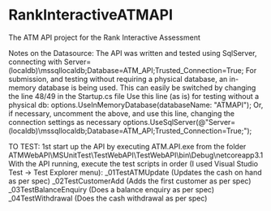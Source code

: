 # RankInteractiveATMAPI
The ATM API project for the Rank Interactive Assessment

Notes on the Datasource: The API was written and tested using SqlServer, 
connecting with Server=(localdb)\mssqllocaldb;Database=ATM_API;Trusted_Connection=True; 
For submission, and testing without requiring a physical database, an in-memory database is being used. 
This can easily be switched by changing the line 48/49 in the Startup.cs file 
Use this line (as is) for testing without a physical db: options.UseInMemoryDatabase(databaseName: "ATMAPI"); 
Or, if necessary, uncomment the above, and use this line, changing the connection settings as necessary 
options.UseSqlServer(@"Server=(localdb)\mssqllocaldb;Database=ATM_API;Trusted_Connection=True;");

TO TEST: 1st start up the API by executing ATM.API.exe from the folder ATMWebAPI\MSUnitTest\TestWebAPI\TestWebAPI\bin\Debug\netcoreapp3.1 
With the API running, execute the test scripts in order (I used Visual Studio Test -> Test Explorer menu): 
_01TestATMUpdate (Updates the cash on hand as per spec)
_02TestCustomerAdd (Adds the first customer as per spec) 
_03TestBalanceEnquiry (Does a balance enquiry as per spec) 
_04TestWithdrawal (Does the cash withdrawal as per spec)
